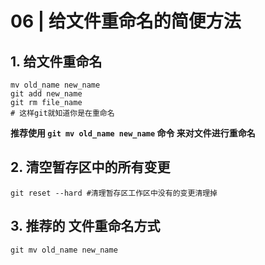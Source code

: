 <!--

 * @Author: Binqi Ni
 * @Date: 2021-09-19 20:50:55
 * @LastEditTime: 2021-09-19 20:50:55
 * @LastEditors: Binqi Ni
 * @FilePath: /Git-learning/01_Git基础(13讲)/06_给文件重命名的简便方法.md
-->



# 06 | 给文件重命名的简便方法

## 1. 给文件重命名

```shell
mv old_name new_name
git add new_name
git rm file_name
# 这样git就知道你是在重命名
```

**推荐使用 `git mv old_name new_name` 命令 来对文件进行重命名**

## 2. 清空暂存区中的所有变更

```shell
git reset --hard #清理暂存区工作区中没有的变更清理掉
```

## 3. 推荐的 文件重命名方式

```shell
git mv old_name new_name
```

